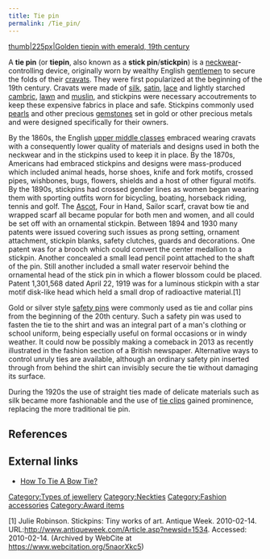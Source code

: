 ```yaml
---
title: Tie pin
permalink: /Tie_pin/
---
```


[thumb\|225px\|Golden tiepin with emerald, 19th
century](/File:Tiepin_moscow.jpg "wikilink")

A **tie pin** (or **tiepin**, also known as a **stick
pin**/**stickpin**) is a [neckwear](/necktie "wikilink")-controlling
device, originally worn by wealthy English
[gentlemen](/gentlemen "wikilink") to secure the folds of their
[cravats](/cravat "wikilink"). They were first popularized at the
beginning of the 19th century. Cravats were made of
[silk](/silk "wikilink"), [satin](/satin "wikilink"),
[lace](/lace "wikilink") and lightly starched
[cambric](/cambric "wikilink"), [lawn](/lawn_cloth "wikilink") and
[muslin](/muslin "wikilink"), and stickpins were necessary accoutrements
to keep these expensive fabrics in place and safe. Stickpins commonly
used [pearls](/pearl "wikilink") and other precious
[gemstones](/gemstone "wikilink") set in gold or other precious metals
and were designed specifically for their owners.

By the 1860s, the English [upper middle
classes](/upper_middle_class "wikilink") embraced wearing cravats with a
consequently lower quality of materials and designs used in both the
neckwear and in the stickpins used to keep it in place. By the 1870s,
Americans had embraced stickpins and designs were mass-produced which
included animal heads, horse shoes, knife and fork motifs, crossed
pipes, wishbones, bugs, flowers, shields and a host of other figural
motifs. By the 1890s, stickpins had crossed gender lines as women began
wearing them with sporting outfits worn for bicycling, boating,
horseback riding, tennis and golf. The [Ascot](/Ascot_tie "wikilink"),
Four in Hand, Sailor scarf, cravat bow tie and wrapped scarf all became
popular for both men and women, and all could be set off with an
ornamental stickpin. Between 1894 and 1930 many patents were issued
covering such issues as prong setting, ornament attachment, stickpin
blanks, safety clutches, guards and decorations. One patent was for a
brooch which could convert the center medallion to a stickpin. Another
concealed a small lead pencil point attached to the shaft of the pin.
Still another included a small water reservoir behind the ornamental
head of the stick pin in which a flower blossom could be placed. Patent
1,301,568 dated April 22, 1919 was for a luminous stickpin with a star
motif disk-like head which held a small drop of radioactive material.[1]

Gold or silver style [safety pins](/safety_pin "wikilink") were commonly
used as tie and collar pins from the beginning of the 20th century. Such
a safety pin was used to fasten the tie to the shirt and was an integral
part of a man's clothing or school uniform, being especially useful on
formal occasions or in windy weather. It could now be possibly making a
comeback in 2013 as recently illustrated in the fashion section of a
British newspaper. Alternative ways to control unruly ties are
available, although an ordinary safety pin inserted through from behind
the shirt can invisibly secure the tie without damaging its surface.

During the 1920s the use of straight ties made of delicate materials
such as silk became more fashionable and the use of [tie
clips](/tie_clip "wikilink") gained prominence, replacing the more
traditional tie pin.

## References

## External links

-   [How To Tie A Bow
    Tie?](https://www.luxbowties.com/the-style-academy-blog/)

[Category:Types of jewellery](/Category:Types_of_jewellery "wikilink")
[Category:Neckties](/Category:Neckties "wikilink") [Category:Fashion
accessories](/Category:Fashion_accessories "wikilink") [Category:Award
items](/Category:Award_items "wikilink")

[1] Julie Robinson. Stickpins: Tiny works of art. Antique Week.
2010-02-14. URL:<http://www.antiqueweek.com/Article.asp?newsid=1534>.
Accessed: 2010-02-14. (Archived by WebCite at
<https://www.webcitation.org/5naorXkc5>)